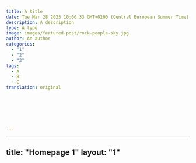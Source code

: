 ```yaml
---
title: A title
date: Tue Mar 28 2023 10:06:33 GMT+0200 (Central European Summer Time)
description: A description
type: A type
image: images/featured-post/rock-people-sky.jpg
author: An author
categories:
  - "1"
  - "2"
  - "3"
tags:
  - A
  - B
  - C
translation: original







---
```

---
title: "Homepage 1"
layout: "1"
---